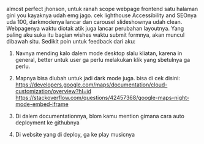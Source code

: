 almost perfect jhonson, untuk ranah scope webpage frontend satu halaman gini you kayaknya udah emg jago. cek lighthouse Accessibility and SEOnya uda 100, darkmodenya lancar dan carousel slideshownya udah clean. Webpagenya waktu diotak atik juga lancar perubahan layoutnya. Yang paling aku suka itu bagian wishes waktu submit formnya, akan muncul dibawah situ. Sedikit poin untuk feedback dari aku:
1. Navnya mending kalo dalem mode desktop slalu kliatan, karena in general, better untuk user ga perlu melakukan klik yang sbetulnya ga perlu.

2. Mapnya bisa diubah untuk jadi dark mode juga. bisa di cek disini:
https://developers.google.com/maps/documentation/cloud-customization/overview?hl=id
https://stackoverflow.com/questions/42457368/google-maps-night-mode-embed-iframe

3. Di dalem documentationnya, blom kamu mention gimana cara auto deployment ke githubnya

4. Di website yang di deploy, ga ke play musicnya